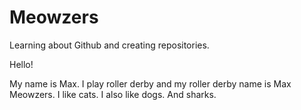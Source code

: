 # Meowzers
Learning about Github and creating repositories. 

Hello!

My name is Max. I play roller derby and my roller derby name is Max Meowzers. I like cats. 
I also like dogs.
And sharks. 

